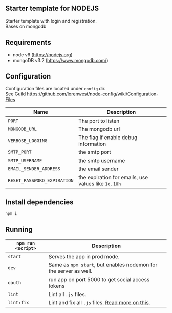 ## Starter template for NODEJS

Starter template with login and registration.  
Bases on mongodb

## Requirements
* node v6 (https://nodejs.org)
* mongoDB v3.2 (https://www.mongodb.com/)

## Configuration

Configuration files are located under `config` dir.  
See Guild https://github.com/lorenwest/node-config/wiki/Configuration-Files

|Name|Description|
|----|-----------|
|`PORT`| The port to listen|
|`MONGODB_URL`| The mongodb url|
|`VERBOSE_LOGGING`| The flag if enable debug information|
|`SMTP_PORT`| the smtp port|
|`SMTP_USERNAME`|  the smtp username|
|`EMAIL_SENDER_ADDRESS`| the email sender|
|`RESET_PASSWORD_EXPIRATION`| the expiration for emails, use values like `1d`, `10h`|


## Install dependencies
`npm i`

## Running

|`npm run <script>`|Description|
|------------------|-----------|
|`start`|Serves the app in prod mode.|
|`dev`|Same as `npm start`, but enables nodemon for the server as well.|
|`oauth`| run app on port 5000 to get social access tokens|
|`lint`|Lint all `.js` files.|
|`lint:fix`|Lint and fix all `.js` files. [Read more on this](http://eslint.org/docs/user-guide/command-line-interface.html#fix).|
